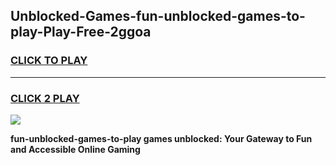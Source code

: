 
## Unblocked-Games-fun-unblocked-games-to-play-Play-Free-2ggoa
<h3>
<a href="https://premium76.site?title=fun-unblocked-games-to-play&ref=17A">CLICK TO PLAY</a></h3>
<hr>

<h3>
<a href="https://premium76.site?title=fun-unblocked-games-to-play&ref=17A">CLICK 2 PLAY</a>
  
</h3>

<a href="https://premium76.site?title=fun-unblocked-games-to-play&ref=17A"><img src="https://clearcache.store/games.png"></a>


**fun-unblocked-games-to-play games unblocked: Your Gateway to Fun and Accessible Online Gaming**
